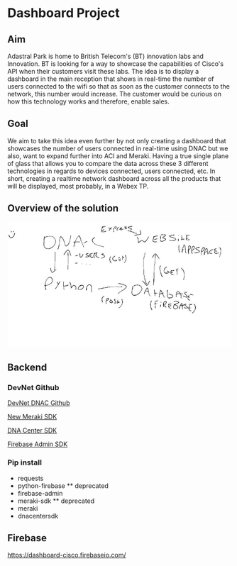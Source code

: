 # Dashboard Project
## Aim
Adastral Park is home to British Telecom's (BT) innovation labs and Innovation. BT is looking for a way to showcase the capabilities of Cisco's API when their customers visit these labs. The idea is to display a dashboard in the main reception that shows in real-time the number of users connected to the wifi so that as soon as the customer connects to the network, this number would increase. The customer would be curious on how this technology works and therefore, enable sales.
## Goal
We aim to take this idea even further by not only creating a dashboard that showcases the number of users connected in real-time using DNAC but we also, want to expand further into ACI and Meraki. Having a true single plane of glass that allows you to compare the data across these 3 different technologies in regards to devices connected, users connected, etc. In short, creating a realtime network dashboard across all the products that will be displayed, most probably, in a Webex TP.

## Overview of the solution
![Overview of the solution](/Game_Plan.jpeg)

## Backend
### DevNet Github
[DevNet DNAC Github](https://github.com/CiscoDevNet/DNAC-NetworkDevice)

[New Meraki SDK](https://github.com/meraki/dashboard-api-python)

[DNA Center SDK](https://github.com/cisco-en-programmability/dnacentersdk)

[Firebase Admin SDK](https://firebase.google.com/docs/admin/setup)

### Pip install
- requests
- python-firebase ** deprecated
- firebase-admin
- meraki-sdk ** deprecated
- meraki
- dnacentersdk

## Firebase 
https://dashboard-cisco.firebaseio.com/
